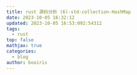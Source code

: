 ```yaml
---
title: rust 源码分析 (6)-std-collection-HashMap
date: 2023-10-05 16:32:12
updated: 2023-10-05 16:53:092:54312
tags:
  - rust
top: false
mathjax: true
categories:
  - blog
author: booiris
---
```

